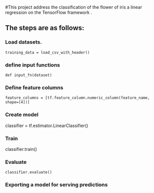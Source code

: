 #This project address the classification of the flower of iris a linear regression on the TensorFlow framework .


## The steps are as follows:

### Load datasets.

    training_data = load_csv_with_header()

### define input functions

    def input_fn(dataset)

### Define feature columns

    feature_columns = [tf.feature_column.numeric_column(feature_name, shape=[4])]

### Create model

   classifier = tf.estimator.LinearClassifier()


### Train

   classifier.train()


### Evaluate

    classifier.evaluate()

### Exporting a model for serving predictions

